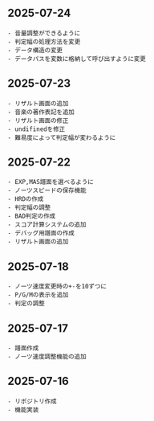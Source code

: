 ## 2025-07-24
    - 音量調整ができるように
    - 判定幅の処理方法を変更
    - データ構造の変更
    - データパスを変数に格納して呼び出すように変更
## 2025-07-23
    - リザルト画面の追加
    - 音楽の著作表記を追加
    - リザルト画面の修正
    - undifinedを修正
    - 難易度によって判定幅が変わるように
## 2025-07-22
    - EXP,MAS譜面を選べるように
    - ノーツスピードの保存機能
    - HRDの作成
    - 判定幅の調整
    - BAD判定の作成
    - スコア計算システムの追加
    - デバッグ用譜面の作成
    - リザルト画面の追加
## 2025-07-18
    - ノーツ速度変更時の+-を10ずつに
    - P/G/Mの表示を追加
    - 判定の調整
## 2025-07-17
    - 譜面作成
    - ノーツ速度調整機能の追加
## 2025-07-16
    - リポジトリ作成
    - 機能実装